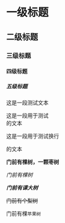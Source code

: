# 一级标题

## 二级标题

### 三级标题

#### 四级标题

##### 五级标题


这是一段测试文本


这是一段用于测试<br>的文本

这是一段用于测试换行

的文本


**门前有棵树，一颗枣树**

*门前有棵树*

***门前有课大树***

~~门前有个梨树~~

门前有棵`苹果树`


